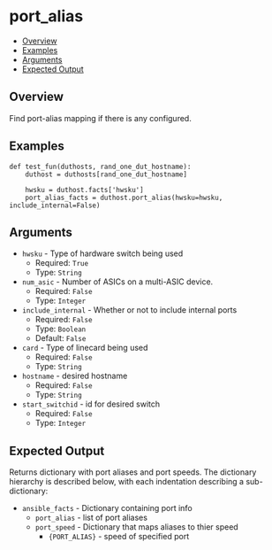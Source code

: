 # port_alias

- [Overview](#overview)
- [Examples](#examples)
- [Arguments](#arguments)
- [Expected Output](#expected-output)

## Overview
Find port-alias mapping if there is any configured.

## Examples
```
def test_fun(duthosts, rand_one_dut_hostname):
    duthost = duthosts[rand_one_dut_hostname]

    hwsku = duthost.facts['hwsku']
    port_alias_facts = duthost.port_alias(hwsku=hwsku, include_internal=False)
```

## Arguments
- `hwsku` - Type of hardware switch being used
    - Required: `True`
    - Type: `String`
- `num_asic` - Number of ASICs on a multi-ASIC device.
    - Required: `False`
    - Type: `Integer`
- `include_internal` - Whether or not to include internal ports
    - Required: `False`
    - Type: `Boolean`
    - Default: `False`
- `card` - Type of linecard being used
    - Required: `False`
    - Type: `String`
- `hostname` - desired hostname
    - Required: `False`
    - Type: `String`
- `start_switchid` - id for desired switch
    - Required: `False`
    - Type: `Integer`

## Expected Output
Returns dictionary with port aliases and port speeds. The dictionary hierarchy is described below, with each indentation describing a sub-dictionary:

- `ansible_facts` - Dictionary containing port info
    - `port_alias` - list of port aliases
    - `port_speed` - Dictionary that maps aliases to thier speed
        - `{PORT_ALIAS}` - speed of specified port
